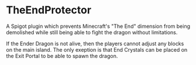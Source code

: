 # TheEndProtector
A Spigot plugin which prevents Minecraft's "The End" dimension from being demolished while still being able to fight the dragon without limitations.

If the Ender Dragon is not alive, then the players cannot adjust any blocks on the main island. The only exeption is that End Crystals can be placed on the Exit Portal to be able to spawn the dragon.
